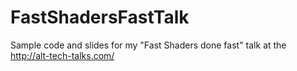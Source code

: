 FastShadersFastTalk
===================

Sample code and slides for my "Fast Shaders done fast" talk at the http://alt-tech-talks.com/
